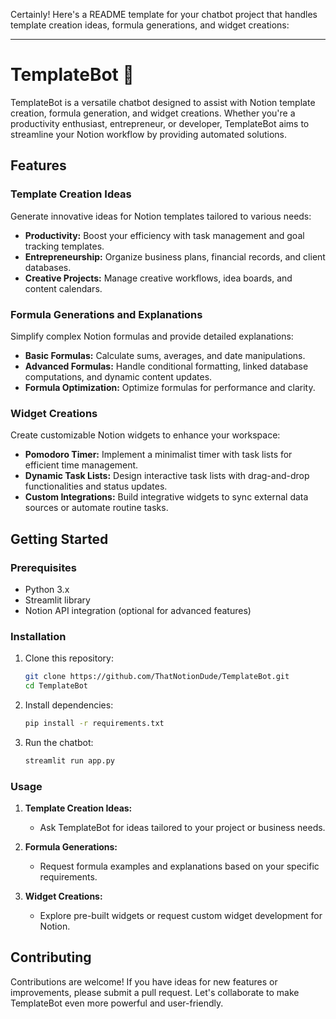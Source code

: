 Certainly! Here's a README template for your chatbot project that handles template creation ideas, formula generations, and widget creations:

---

# TemplateBot 🤖

TemplateBot is a versatile chatbot designed to assist with Notion template creation, formula generation, and widget creations. Whether you're a productivity enthusiast, entrepreneur, or developer, TemplateBot aims to streamline your Notion workflow by providing automated solutions.

## Features

### Template Creation Ideas

Generate innovative ideas for Notion templates tailored to various needs:
- **Productivity:** Boost your efficiency with task management and goal tracking templates.
- **Entrepreneurship:** Organize business plans, financial records, and client databases.
- **Creative Projects:** Manage creative workflows, idea boards, and content calendars.

### Formula Generations and Explanations

Simplify complex Notion formulas and provide detailed explanations:
- **Basic Formulas:** Calculate sums, averages, and date manipulations.
- **Advanced Formulas:** Handle conditional formatting, linked database computations, and dynamic content updates.
- **Formula Optimization:** Optimize formulas for performance and clarity.

### Widget Creations

Create customizable Notion widgets to enhance your workspace:
- **Pomodoro Timer:** Implement a minimalist timer with task lists for efficient time management.
- **Dynamic Task Lists:** Design interactive task lists with drag-and-drop functionalities and status updates.
- **Custom Integrations:** Build integrative widgets to sync external data sources or automate routine tasks.

## Getting Started

### Prerequisites

- Python 3.x
- Streamlit library
- Notion API integration (optional for advanced features)

### Installation

1. Clone this repository:
   ```bash
   git clone https://github.com/ThatNotionDude/TemplateBot.git
   cd TemplateBot
   ```

2. Install dependencies:
   ```bash
   pip install -r requirements.txt
   ```

3. Run the chatbot:
   ```bash
   streamlit run app.py
   ```

### Usage

1. **Template Creation Ideas:**
   - Ask TemplateBot for ideas tailored to your project or business needs.

2. **Formula Generations:**
   - Request formula examples and explanations based on your specific requirements.

3. **Widget Creations:**
   - Explore pre-built widgets or request custom widget development for Notion.

## Contributing

Contributions are welcome! If you have ideas for new features or improvements, please submit a pull request. Let's collaborate to make TemplateBot even more powerful and user-friendly.
